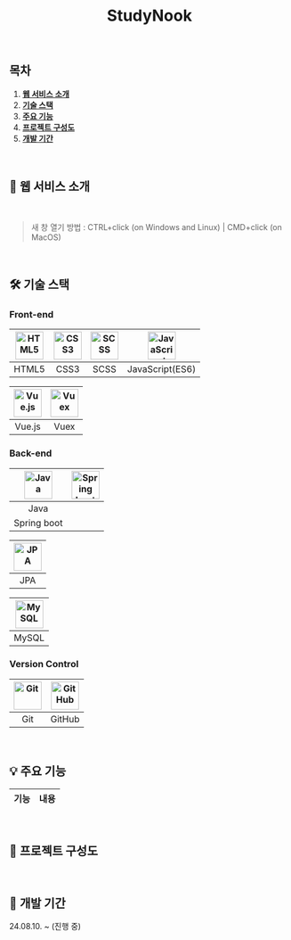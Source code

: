 <div align="center">
  <br />
  <br />
  <h1>StudyNook</h1>
  <br />
</div>

## 목차

1. [**웹 서비스 소개**](#1)
2. [**기술 스택**](#2)
3. [**주요 기능**](#3)
4. [**프로젝트 구성도**](#4)
5. [**개발 기간**](#5)

<br />

<div id="1"></div>

## 💁 웹 서비스 소개

<!-- [공공 데이터 포탈](https://www.data.go.kr/data/15057511/openapi.do)에서 제공하는 아파트 실거래가 데이터를 활용하여 사용자가 이사를 하고자 하는 동네에서의 아파트 매매 정보 및 주변 편의 시설 정보를 제공하는 **부동산 서비스** -->

<br />

<!-- [**🔗 '오늘의 부동산' Back-end 저장소로 바로가기 Click !**](https://github.com/seokyHan/todaysroom-backend) 👈 -->

> 새 창 열기 방법 : CTRL+click (on Windows and Linux) | CMD+click (on MacOS)

<br />

<div id="2"></div>

## 🛠 기술 스택

### **Front-end**

| <img src="https://profilinator.rishav.dev/skills-assets/html5-original-wordmark.svg" alt="HTML5" width="50px" height="50px" /> | <img src="https://profilinator.rishav.dev/skills-assets/css3-original-wordmark.svg" alt="CSS3" width="50px" height="50px" /> | <img src="https://profilinator.rishav.dev/skills-assets/sass-original.svg" alt="SCSS" width="50px" height="50px" /> | <img src="https://profilinator.rishav.dev/skills-assets/javascript-original.svg" alt="JavaScript" width="50px" height="50px" /> |
| :----------------------------------------------------------------------------------------------------------------------------: | :--------------------------------------------------------------------------------------------------------------------------: | :-----------------------------------------------------------------------------------------------------------------: | ------------------------------------------------------------------------------------------------------------------------------- |
|                                                             HTML5                                                              |                                                             CSS3                                                             |                                                        SCSS                                                         | JavaScript(ES6)                                                                                                                 |

| <img src="https://profilinator.rishav.dev/skills-assets/vuejs-original-wordmark.svg" alt="Vue.js" width="50px" height="50px" /> | <img src="https://yamoo9.github.io/vuex/images/vuex.png" alt="Vuex" width="50px" height="50px" /> |
| :-----------------------------------------------------------------------------------------------------------------------------: | :-----------------------------------------------------------------------------------------------: |
|                                                             Vue.js                                                              |                                               Vuex                                                |


### **Back-end**

| <img src="https://profilinator.rishav.dev/skills-assets/java-original-wordmark.svg" alt="Java" width="50px" height="50px" /> | <img src="https://pbs.twimg.com/profile_images/1235868806079057921/fTL08u_H_400x400.png" alt="Spring boot" width="50px" height="50px" /> |
| :--------------------------------------------------------------------------------------------------------------------------: | :-----------------------------------------------------------------------------------------------------------------------------: |
|                                                             Java                                                             |                                          
Spring boot                                                         |

| <img src="https://media.vlpt.us/images/wavvy1022/post/d05e49ea-341a-4e6a-80db-ff322533464a/jpa.png" alt="JPA" width="50px" height="50px" /> |
| :-----------------------------------------------------------------------------------------------------------------------------------------: |
|                                                                     JPA                                                                     |

| <img src="https://mariadb.com/wp-content/uploads/2019/11/mariadb-logo-vert_blue-transparent-600x489.png" alt="MySQL" width="50px" height="50px" /> |
| :----------------------------------------------------------------------------------------------------------------------------: |
|                                                             MySQL                                                              |

### **Version Control**

| <img src="https://profilinator.rishav.dev/skills-assets/git-scm-icon.svg" alt="Git" width="50px" height="50px" /> | <img src="https://cdn.jsdelivr.net/npm/simple-icons@3.0.1/icons/github.svg" alt="GitHub" width="50px" height="50px" /> |
| :---------------------------------------------------------------------------------------------------------------: | :--------------------------------------------------------------------------------------------------------------------: |
|                                                        Git                                                        |                                                         GitHub                                                         |

<br />

<div id="3"></div>

## 💡 주요 기능

| 기능                                         | 내용                                                                                                                                                                                        |
| :------------------------------------------- | :------------------------------------------------------------------------------------------------------------------------------------------------------------------------------------------ |


<br />

<div id="4"></div>

## 📂 프로젝트 구성도

<!-- |                      개체-관계 모델(ERD)                       |
| :------------------------------------------------------------: |
| <img src="./readme_assets/ERD.png" alt="ERD" width="1100px" /> | -->

<br />

<div id="5"></div>



## 📅 개발 기간

24.08.10. ~ (진행 중)

<br />

<div id='8'></div>
